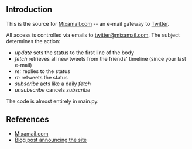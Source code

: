 Introduction
------------
This is the source for [Mixamail.com](http://www.mixamail.com/) -- an e-mail gateway to [Twitter](http://twitter.com/).

All access is controlled via emails to [twitter@mixamail.com](mailto:twitter@mixamail.com). The subject determines the action:
- *update* sets the status to the first line of the body
- *fetch* retrieves all new tweets from the friends' timeline (since your last e-mail)
- *re: <status>* replies to the status
- *rt: <status>* retweets the status
- *subscribe* acts like a daily *fetch*
- *unsubscribe* cancels *subscribe*

The code is almost entirely in main.py.

References
----------
- [Mixamail.com](http://www.mixamail.com/)
- [Blog post announcing the site](http://www.s-anand.net/blog/twitter-via-e-mail/)
